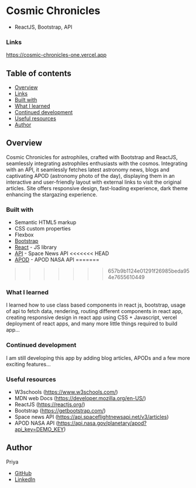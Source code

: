 # Cosmic Chronicles
- ReactJS, Bootstrap, API

### Links
https://cosmic-chronicles-one.vercel.app

## Table of contents

- [Overview](#overview)
- [Links](#links)
- [Built with](#built-with)
- [What I learned](#what-i-learned)
- [Continued development](#continued-development)
- [Useful resources](#useful-resources)
- [Author](#author)

## Overview
Cosmic Chronicles for astrophiles, crafted with Bootstrap and ReactJS, seamlessly integrating astrophiles enthusiasts with the cosmos. Integrating with an API, it seamlessly fetches latest astronomy news, blogs and captivating APOD (astronomy photo of the day), displaying them in an interactive and user-friendly layout with external links to visit the original articles. Site offers responsive design, fast-loading experience, dark theme enhancing the stargazing experience.

### Built with
- Semantic HTML5 markup
- CSS custom properties
- Flexbox
- [Bootstrap](https://getbootstrap.com/)
- [React](https://reactjs.org/) - JS library
- [API](https://api.spaceflightnewsapi.net/v3/articles) - Space News API
<<<<<<< HEAD
- [APOD](https://api.nasa.gov/planetary/apod?api_key=DEMO_KEY) - APOD NASA API
=======

>>>>>>> 657b9b1124e01291f26985beda954e7655610449
### What I learned
I learned how to use class based components in react js, bootstrap, usage of api to fetch data, rendering, routing different components in react app, creating responsive design in react app using CSS + Javascript, vercel deployment of react apps, and many more little things required to build app... 

### Continued development
I am still developing this app by adding blog articles, APODs and a few more exciting features...

### Useful resources
- W3schools (https://www.w3schools.com/)
- MDN web Docs (https://developer.mozilla.org/en-US/)
- ReactJS (https://reactjs.org/)
- Bootstrap (https://getbootstrap.com/)
- Space news API (https://api.spaceflightnewsapi.net/v3/articles)
- APOD NASA API (https://api.nasa.gov/planetary/apod?api_key=DEMO_KEY) 
## Author
Priya
- [GitHub](https://github.com/Priya-git21)
- [LinkedIn](https://www.linkedin.com/in/priya-makkar-851973223/)
